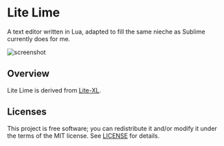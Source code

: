 # Lite Lime

A text editor written in Lua, adapted to fill the same nieche as Sublime currently does for me.

![screenshot]

## Overview

Lite Lime is derived from [Lite-XL].

## Licenses

This project is free software; you can redistribute it and/or modify it under
the terms of the MIT license. See [LICENSE] for details.


[LICENSE]: LICENSE
[Lite-XL]: https://github.com/lite-xl/lite-xl/
[screenshot]: https://user-images.githubusercontent.com/15076013/142744336-ab0b0350-6348-4cb2-889b-12e30ff38800.png
